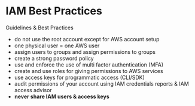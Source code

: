 # IAM Best Practices

Guidelines & Best Practices
- do not use the root account except for AWS account setup
- one physical user = one AWS user
- assign users to groups and assign permissions to groups
- create a strong password policy
- use and enforce the use of multi factor authentication (MFA)
- create and use roles for giving permissions to AWS services
- use access keys for programmatic access (CLI/SDK)
- audit permissions of your account using IAM credentials reports & IAM access advisor
- **never share IAM users & access keys**